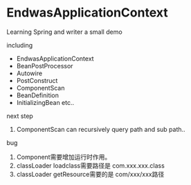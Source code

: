 # EndwasApplicationContext

Learning Spring and writer a small demo 

including
- EndwasApplicationContext
- BeanPostProcessor
- Autowire
- PostConstruct
- ComponentScan
- BeanDefinition
- InitializingBean
etc..

next step
1. ComponentScan can recursively query path and sub path..

bug
1. Component需要增加运行时作用。
2. classLoader loadclass需要路径是 com.xxx.xxx.class
3. classLoader getResource需要的是 com/xxx/xxx路径
